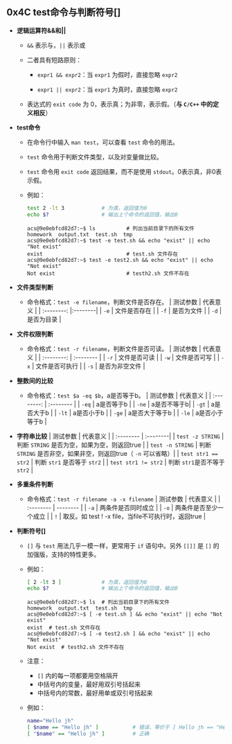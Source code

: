 ## 0x4C test命令与判断符号[]

- **逻辑运算符&&和||**

  - `&&` 表示与，`||` 表示或

  - 二者具有短路原则：

    - `expr1 && expr2`：当 `expr1` 为假时，直接忽略 `expr2`

    - `expr1 || expr2`：当 `expr1` 为真时，直接忽略 `expr2`

  - 表达式的 `exit code` 为 $0$，表示真；为非零，表示假。（**与 `C/C++` 中的定义相反**）

- **test命令**

  - 在命令行中输入 `man test`，可以查看 `test` 命令的用法。

  - `test` 命令用于判断文件类型，以及对变量做比较。

  - `test` 命令用 `exit code` 返回结果，而不是使用 `stdout`。0表示真，非0表示假。

  - 例如：
    ``` bash
    test 2 -lt 3            # 为真，返回值为0
    echo $?                 # 输出上个命令的返回值，输出0
    ```
    ``` linux
    acs@9e0ebfcd82d7:~$ ls          # 列出当前目录下的所有文件
    homework  output.txt  test.sh  tmp
    acs@9e0ebfcd82d7:~$ test -e test.sh && echo "exist" || echo "Not exist"
    exist                           # test.sh 文件存在
    acs@9e0ebfcd82d7:~$ test -e test2.sh && echo "exist" || echo "Not exist"
    Not exist                       # testh2.sh 文件不存在
    ```

- **文件类型判断**

  - 命令格式：`test -e filename`，判断文件是否存在。
    |  测试参数  |  代表意义  |
    | :--------: |:--------|
    | `-e` | 文件是否存在 |
    | `-f` | 是否为文件 |
    | `-d` | 是否为目录 |

- **文件权限判断**

  - 命令格式：`test -r filename`，判断文件是否可读。
    |  测试参数  |  代表意义  |
    | :--------: | :-------- |
    | `-r` | 文件是否可读 |
    | `-w` | 文件是否可写 |
    | `-x` | 文件是否可执行 |
    | `-s` | 是否为非空文件 |

- **整数间的比较**

  - 命令格式：`test $a -eq $b`，a是否等于b。
    |  测试参数	 |  代表意义  |
    | :--------: | :-------- |
    | `-eq` |	a是否等于b |
    | `-ne`	| a是否不等于b|
    | `-gt` |	a是否大于b |
    | `-lt`	| a是否小于b |
    | `-ge`	| a是否大于等于b |
    | `-le`	| a是否小于等于b |

- **字符串比较**
  |  测试参数	 |  代表意义 |
  | :-------- | :--------|
  | `test -z STRING` | 判断 `STRING` 是否为空，如果为空，则返回true |
  | `test -n STRING` | 判断 `STRING` 是否非空，如果非空，则返回true（ `-n` 可以省略）|
  | `test str1 == str2` |	判断 `str1` 是否等于 `str2` |
  | `test str1 != str2` |	判断 `str1`是否不等于 `str2` |

- **多重条件判断**
  - 命令格式：`test -r filename -a -x filename`
    | 测试参数 | 代表意义 |
    | :-------- | -------- |
    | `-a`	| 两条件是否同时成立 |
    | `-o` | 两条件是否至少一个成立 |
    | `!` |	取反。如 test ! -x file，当file不可执行时，返回true |

- **判断符号[]**

  - `[]` 与 `test` 用法几乎一模一样，更常用于 `if` 语句中。另外 `[[]]` 是 `[]` 的加强版，支持的特性更多。

  - 例如：
    ``` bash
    [ 2 -lt 3 ]             # 为真，返回值为0
    echo $?                 # 输出上个命令的返回值，输出0
    ```
    ```linux
    acs@9e0ebfcd82d7:~$ ls  # 列出当前目录下的所有文件
    homework  output.txt  test.sh  tmp
    acs@9e0ebfcd82d7:~$ [ -e test.sh ] && echo "exist" || echo "Not exist"
    exist  # test.sh 文件存在
    acs@9e0ebfcd82d7:~$ [ -e test2.sh ] && echo "exist" || echo "Not exist"
    Not exist  # testh2.sh 文件不存在
    ```

  - 注意：
    - `[]` 内的每一项都要用空格隔开
    - 中括号内的变量，最好用双引号括起来
    - 中括号内的常数，最好用单或双引号括起来

  - 例如：
    ``` bash
    name="Hello jh"
    [ $name == "Hello jh" ]           # 错误，等价于 [ Hello jh == "Hello jh" ]，参数太多
    [ "$name" == "Hello jh" ]         # 正确
    ```